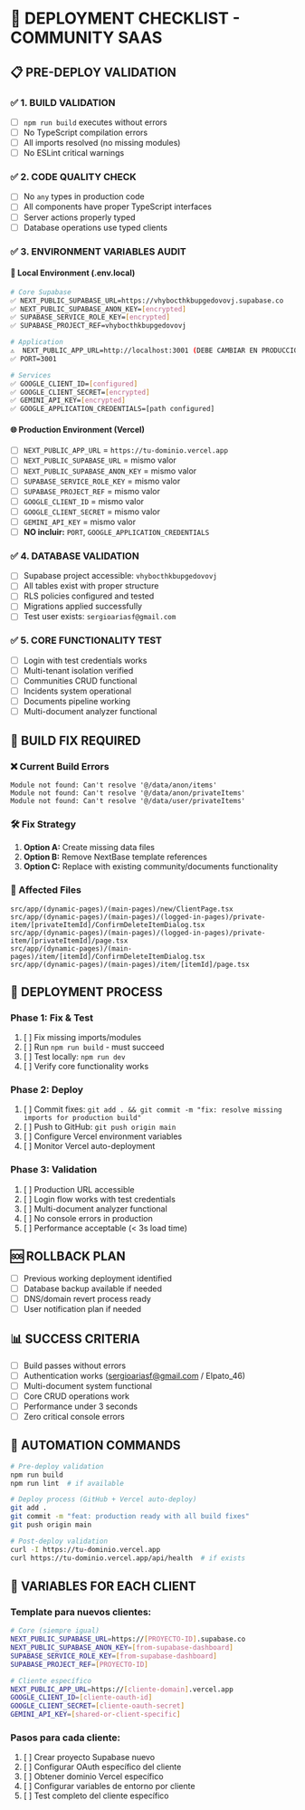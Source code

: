 <!--
ARCHIVO: deployment-checklist.md
PROPÓSITO: Checklist sistemático para deploy en Vercel
ESTADO: development
DEPENDENCIAS: .env.local, package.json, agentes deploy
OUTPUTS: Lista de validaciones y pasos para deploy seguro
ACTUALIZADO: 2025-09-26
-->

# 🚀 DEPLOYMENT CHECKLIST - COMMUNITY SAAS

## 📋 PRE-DEPLOY VALIDATION

### ✅ 1. BUILD VALIDATION
- [ ] `npm run build` executes without errors
- [ ] No TypeScript compilation errors
- [ ] All imports resolved (no missing modules)
- [ ] No ESLint critical warnings

### ✅ 2. CODE QUALITY CHECK
- [ ] No `any` types in production code
- [ ] All components have proper TypeScript interfaces
- [ ] Server actions properly typed
- [ ] Database operations use typed clients

### ✅ 3. ENVIRONMENT VARIABLES AUDIT

#### 🔐 Local Environment (.env.local)
```bash
# Core Supabase
✅ NEXT_PUBLIC_SUPABASE_URL=https://vhybocthkbupgedovovj.supabase.co
✅ NEXT_PUBLIC_SUPABASE_ANON_KEY=[encrypted]
✅ SUPABASE_SERVICE_ROLE_KEY=[encrypted]
✅ SUPABASE_PROJECT_REF=vhybocthkbupgedovovj

# Application
⚠️  NEXT_PUBLIC_APP_URL=http://localhost:3001 (DEBE CAMBIAR EN PRODUCCIÓN)
✅ PORT=3001

# Services
✅ GOOGLE_CLIENT_ID=[configured]
✅ GOOGLE_CLIENT_SECRET=[encrypted]
✅ GEMINI_API_KEY=[encrypted]
✅ GOOGLE_APPLICATION_CREDENTIALS=[path configured]
```

#### 🌐 Production Environment (Vercel)
- [ ] `NEXT_PUBLIC_APP_URL` = `https://tu-dominio.vercel.app`
- [ ] `NEXT_PUBLIC_SUPABASE_URL` = mismo valor
- [ ] `NEXT_PUBLIC_SUPABASE_ANON_KEY` = mismo valor  
- [ ] `SUPABASE_SERVICE_ROLE_KEY` = mismo valor
- [ ] `SUPABASE_PROJECT_REF` = mismo valor
- [ ] `GOOGLE_CLIENT_ID` = mismo valor
- [ ] `GOOGLE_CLIENT_SECRET` = mismo valor
- [ ] `GEMINI_API_KEY` = mismo valor
- [ ] **NO incluir:** `PORT`, `GOOGLE_APPLICATION_CREDENTIALS`

### ✅ 4. DATABASE VALIDATION
- [ ] Supabase project accessible: `vhybocthkbupgedovovj`
- [ ] All tables exist with proper structure
- [ ] RLS policies configured and tested
- [ ] Migrations applied successfully
- [ ] Test user exists: `sergioariasf@gmail.com`

### ✅ 5. CORE FUNCTIONALITY TEST
- [ ] Login with test credentials works
- [ ] Multi-tenant isolation verified
- [ ] Communities CRUD functional
- [ ] Incidents system operational
- [ ] Documents pipeline working
- [ ] Multi-document analyzer functional

## 🔧 BUILD FIX REQUIRED

### ❌ Current Build Errors
```
Module not found: Can't resolve '@/data/anon/items'
Module not found: Can't resolve '@/data/anon/privateItems' 
Module not found: Can't resolve '@/data/user/privateItems'
```

### 🛠️ Fix Strategy
1. **Option A:** Create missing data files
2. **Option B:** Remove NextBase template references
3. **Option C:** Replace with existing community/documents functionality

### 📁 Affected Files
```
src/app/(dynamic-pages)/(main-pages)/new/ClientPage.tsx
src/app/(dynamic-pages)/(main-pages)/(logged-in-pages)/private-item/[privateItemId]/ConfirmDeleteItemDialog.tsx
src/app/(dynamic-pages)/(main-pages)/(logged-in-pages)/private-item/[privateItemId]/page.tsx
src/app/(dynamic-pages)/(main-pages)/item/[itemId]/ConfirmDeleteItemDialog.tsx
src/app/(dynamic-pages)/(main-pages)/item/[itemId]/page.tsx
```

## 🚀 DEPLOYMENT PROCESS

### Phase 1: Fix & Test
1. [ ] Fix missing imports/modules
2. [ ] Run `npm run build` - must succeed
3. [ ] Test locally: `npm run dev`
4. [ ] Verify core functionality works

### Phase 2: Deploy
1. [ ] Commit fixes: `git add . && git commit -m "fix: resolve missing imports for production build"`
2. [ ] Push to GitHub: `git push origin main`
3. [ ] Configure Vercel environment variables
4. [ ] Monitor Vercel auto-deployment

### Phase 3: Validation
1. [ ] Production URL accessible
2. [ ] Login flow works with test credentials
3. [ ] Multi-document analyzer functional
4. [ ] No console errors in production
5. [ ] Performance acceptable (< 3s load time)

## 🆘 ROLLBACK PLAN
- [ ] Previous working deployment identified
- [ ] Database backup available if needed
- [ ] DNS/domain revert process ready
- [ ] User notification plan if needed

## 📊 SUCCESS CRITERIA
- [ ] Build passes without errors
- [ ] Authentication works (sergioariasf@gmail.com / Elpato_46)
- [ ] Multi-document system functional
- [ ] Core CRUD operations work
- [ ] Performance under 3 seconds
- [ ] Zero critical console errors

## 🤖 AUTOMATION COMMANDS

```bash
# Pre-deploy validation
npm run build
npm run lint  # if available

# Deploy process (GitHub + Vercel auto-deploy)
git add .
git commit -m "feat: production ready with all build fixes"
git push origin main

# Post-deploy validation
curl -I https://tu-dominio.vercel.app
curl https://tu-dominio.vercel.app/api/health  # if exists
```

## 📝 VARIABLES FOR EACH CLIENT

### Template para nuevos clientes:
```bash
# Core (siempre igual)
NEXT_PUBLIC_SUPABASE_URL=https://[PROYECTO-ID].supabase.co
NEXT_PUBLIC_SUPABASE_ANON_KEY=[from-supabase-dashboard]
SUPABASE_SERVICE_ROLE_KEY=[from-supabase-dashboard]
SUPABASE_PROJECT_REF=[PROYECTO-ID]

# Cliente específico
NEXT_PUBLIC_APP_URL=https://[cliente-domain].vercel.app
GOOGLE_CLIENT_ID=[cliente-oauth-id]
GOOGLE_CLIENT_SECRET=[cliente-oauth-secret]
GEMINI_API_KEY=[shared-or-client-specific]
```

### Pasos para cada cliente:
1. [ ] Crear proyecto Supabase nuevo
2. [ ] Configurar OAuth específico del cliente
3. [ ] Obtener dominio Vercel específico
4. [ ] Configurar variables de entorno por cliente
5. [ ] Test completo del cliente específico